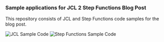 ### Sample applications for JCL 2 Step Functions Blog Post

This repository consists of JCL and Step Functions code samples for the blog post.

![JCL Sample Code](/Mainframe)
![Step Functions Sample Code](/Stepfunctions)